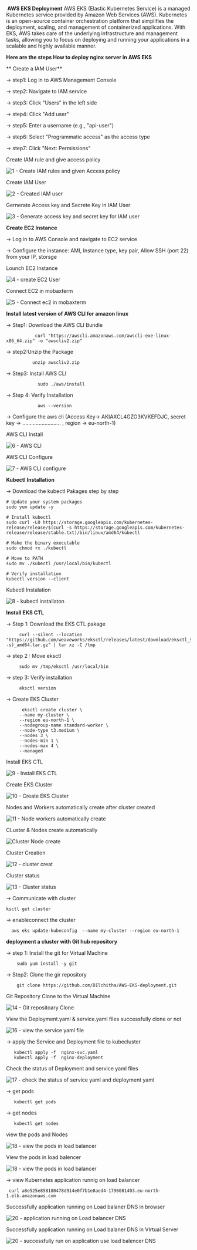 **﻿ AWS EKS Deployment**
AWS EKS (Elastic Kubernetes Service) is a managed Kubernetes service provided by Amazon Web Services (AWS). Kubernetes is an open-source container orchestration platform that simplifies the deployment, scaling, and management of containerized applications. With EKS, AWS takes care of the underlying infrastructure and management tasks, allowing you to focus on deploying and running your applications in a scalable and highly available manner.

**Here are the steps How to deploy nginx server in AWS EKS**

** Create a IAM User**

  -> step1: Log in to AWS Management Console 
               
  -> step2: Navigate to IAM service
               
  -> step3: Click "Users" in the left side
               
   -> step4: Click "Add user"
               
  -> step5: Enter a username (e.g., "api-user")
               
   -> step6: Select "Programmatic access" as the access type
               
  -> step7: Click "Next: Permissions"


 Create IAM rule and give access policy

 ![1 - Create IAM rules and given Access policy](https://github.com/user-attachments/assets/759cb16f-a87e-4081-9e61-4e507bc19325)


 Create IAM User

 ![2 - Created IAM user](https://github.com/user-attachments/assets/b1d64909-c25e-4681-b369-6d3742984fd0)


 Gernerate Access key and Secrete Key in IAM User

 ![3 - Generate access key and secret key for IAM user](https://github.com/user-attachments/assets/037232ef-e744-4755-9945-c556e871422a)


**Create EC2 Instance**

  -> Log in to AWS Console and navigate to EC2 service
  
  -> Configure the instance: AMI, Instance type, key pair, Allow SSH (port 22) from your IP, storsge


Lounch EC2 Instance

![4 - create EC2 User](https://github.com/user-attachments/assets/8bbf99bb-be20-4ed1-a0f0-aee4a8edcac6)


Connect EC2 in mobaxterm

![5 - Connect ec2 in mobaxterm](https://github.com/user-attachments/assets/9af073da-7599-4fda-b99f-010ee3e6efb8)



**Install latest version of AWS CLI for amazon linux**

   -> Step1: Download the AWS CLI Bundle

               curl "https://awscli.amazonaws.com/awscli-exe-linux-x86_64.zip" -o "awscliv2.zip"

   -> step2:Unzip the Package

              unzip awscliv2.zip

   ->  Step3: Install AWS CLI

                sudo ./aws/install

   -> Step 4: Verify Installation
   
                aws --version

   -> Configure the aws cli (Access Key->   AKIAXCL4GZO3KVKEFDJC, secret key   -> .......................... , region ->  eu-north-1)
   

 AWS CLI Install

  ![6 - AWS CLI](https://github.com/user-attachments/assets/7a5bdb94-521d-4dab-b40b-6ad3596352fa)


AWS CLI Configure

![7 - AWS  CLI configure](https://github.com/user-attachments/assets/bcfcded0-244a-457e-a1fe-2f317044d0e6)



**Kubectl Installation**

 -> Download the kubectl Pakages step by step

    # Update your system packages
    sudo yum update -y

    # Install kubectl
    sudo curl -LO https://storage.googleapis.com/kubernetes-release/release/$(curl -s https://storage.googleapis.com/kubernetes-release/release/stable.txt)/bin/linux/amd64/kubectl

    # Make the binary executable
    sudo chmod +x ./kubectl

    # Move to PATH
    sudo mv ./kubectl /usr/local/bin/kubectl

    # Verify installation
    kubectl version --client

        


Kubectl Instalation 

![8 - kubectl installaton](https://github.com/user-attachments/assets/9f1d12f4-28ad-408e-b89e-52237d0bef5f)



**Install EKS CTL**

 -> Step 1: Download the EKS CTL pakage

         curl --silent --location "https://github.com/weaveworks/eksctl/releases/latest/download/eksctl_$(uname -s)_amd64.tar.gz" | tar xz -C /tmp

  -> step 2 :  Move eksctl
  
         sudo mv /tmp/eksctl /usr/local/bin
 
  -> step 3:  Verify installation
    
         eksctl version

   -> Create EKS Cluster

          eksctl create cluster \
         --name my-cluster \
         --region eu-north-1 \
         --nodegroup-name standard-worker \
         --node-type t3.medium \
         --nodes 3 \
         --nodes-min 1 \
         --nodes-max 4 \
         --managed


Install EKS CTL

![9 - Install EKS CTL](https://github.com/user-attachments/assets/d3891e9a-bdc9-4ca1-a179-aede6cad8879)



Create EKS Cluster

![10 - Create EKS Cluster](https://github.com/user-attachments/assets/a5ff72c1-be89-4eee-a757-ff9e667732a9)




Nodes and Workers automatically create after cluster created

![11 - Node   workers automatically create](https://github.com/user-attachments/assets/db37afe4-873e-4c62-a08f-cc725e763781)



CLuster & Nodes create automatically

![Cluster   Node create](https://github.com/user-attachments/assets/64ee8615-86f0-44d4-83b2-c6699c61e156)



Cluster Creation

![12 - cluster creat](https://github.com/user-attachments/assets/41caa268-d269-4c0e-a36c-d465da2b7ecc)



Cluster status

![13 - Cluster status](https://github.com/user-attachments/assets/a833032a-c65e-4ff8-b6a5-da98343c2acc)


 -> Communicate with cluster
 
    ksctl get cluster

  -> enableconnect the cluster
  
      aws eks update-kubeconfig  --name my-cluster --region eu-north-1


**deployment a cluster with Git hub repository**

  -> step 1: Install the git for Virtual Machine
  
        sudo yum install -y git 

  -> Step2: Clone the gir repository 
  
        git clone https://github.com/DIlchitha/AWS-EKS-deployment.git



Git Repository Clone to the Virtual Machine

![14 - Git repositoary Clone](https://github.com/user-attachments/assets/49129748-dd43-471f-a707-f8919558a2fa)



View the Deployment.yaml & service.yaml files successfully clone or not

![16 - view the service yaml file](https://github.com/user-attachments/assets/9d6cd6f8-9103-4d44-b2ea-e8b2f02e004a)



  -> apply the Service and Deployment  file to kubecluster
  
       kubectl apply -f  nginx-svc.yaml  
       kubectl apply -f  nginx-deployment

  
Check the status of Deployment and service yaml files

![17 - check the status of service yaml and deployment yaml](https://github.com/user-attachments/assets/916592d1-616d-4bbb-8020-8dc6b322f755)



  -> get pods
  
       kubectl get pods
       
  -> get nodes
  
       kubectl get nodes



view the pods and Nodes

![18 - view the pods in load balancer](https://github.com/user-attachments/assets/5465c2e4-f748-4da9-9d79-be29c04c4ff2)



View the pods in load balencer

![18 - view the pods in load balancer](https://github.com/user-attachments/assets/d87af0a4-e2ef-4ab5-a774-99f03a46b72f)



 -> view Kubernetes application runnig on load balancer
 
     curl a8e525e858180478d914e0f7b1e8aed4-1796081403.eu-north-1.elb.amazonaws.com


Successfully application running on Load balaner DNS in browser

![20 - application running on Load balancer DNS](https://github.com/user-attachments/assets/c3cfe021-e3af-40a9-a720-bff24145e701)



Successfully application running on Load balaner DNS in VIrtual Server

![20 - successfully run on application use load balencer DNS](https://github.com/user-attachments/assets/fdcd6a43-6ce8-489b-b6f3-30300e0429d8)


                          
